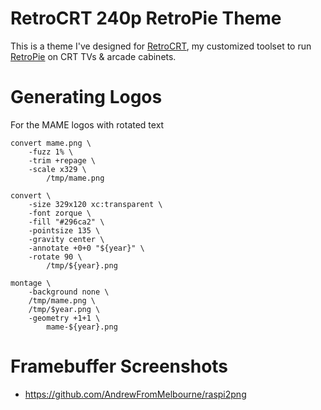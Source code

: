 # RetroCRT 240p RetroPie Theme

This is a theme I've designed for [RetroCRT](https://github.com/xovox/RetroCRT), my customized toolset to run [RetroPie](https://retropie.org.uk) on CRT TVs & arcade cabinets.

# Generating Logos

For the MAME logos with rotated text
```
convert mame.png \
	-fuzz 1% \
	-trim +repage \
	-scale x329 \
		/tmp/mame.png

convert \
	-size 329x120 xc:transparent \
	-font zorque \
	-fill "#296ca2" \
	-pointsize 135 \
	-gravity center \
	-annotate +0+0 "${year}" \
	-rotate 90 \
		/tmp/${year}.png

montage \
	-background none \
	/tmp/mame.png \
	/tmp/$year.png \
	-geometry +1+1 \
		mame-${year}.png
```

# Framebuffer Screenshots

* https://github.com/AndrewFromMelbourne/raspi2png
